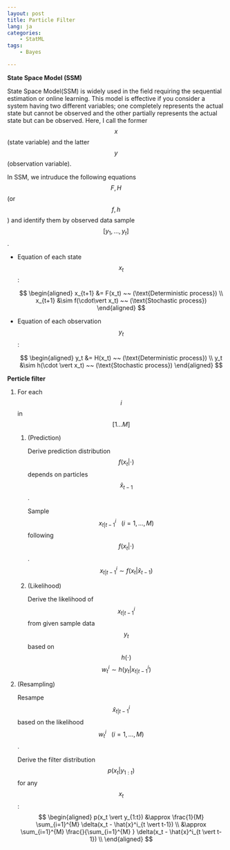 ```yaml
---
layout: post
title: Particle Filter
lang: ja
categories:
    - StatML
tags:
    - Bayes

---
```




**State Space Model (SSM)**

State Space Model(SSM) is widely used in the field requiring the sequential estimation or online learning.
This model is effective if you consider a system having two different variables; one completely represents the actual state but cannot be observed and the other partially represents the actual state but can be observed. Here, I call the former $$x$$ (state variable) and the latter $$y$$ (observation variable).

In SSM, we intruduce the following equations $$F, H$$ (or $$f, h$$) and identify them by observed data sample $$[y_1, \dots, y_t]$$.

- Equation of each state $$x_t$$ : 

  $$
  \begin{aligned}
  x_{t+1} &= F(x_t) ~~ (\text{Deterministic process}) \\
  x_{t+1} &\sim f(\cdot\vert x_t) ~~ (\text{Stochastic process}) 
  \end{aligned}
  $$

- Equation of each observation $$y_t$$ :

  $$
  \begin{aligned}
  y_t &= H(x_t) ~~ (\text{Deterministic process}) \\
  y_t &\sim h(\cdot \vert x_t) ~~ (\text{Stochastic process}) 
  \end{aligned}
  $$



**Perticle filter**



1. For each $$i$$ in $$[1 … M]$$

   1. (Prediction)

      Derive prediction distribution $$f(x_t \vert \cdot)$$ depends on particles $$\hat{x}_{t-1}$$.

      Sample $$x^{i}_{t \vert t-1} ~~~ (i = 1, \dots, M)$$ following $$f(x_t \vert \cdot)$$.
      $$
      x^{i}_{t \vert t-1} \sim f(x_t \vert \hat{x}_{t-1})
      $$
      

   2. (Likelihood)

      Derive the likelihood of $$x^i_{t \vert t-1}$$ from given sample data $$y_t$$ based on $$h(\cdot)$$
      $$
      w^i_t \sim h(y_t \vert x^i_{t \vert t-1})
      $$
      

2. (Resampling)

   Resampe $$\hat{x}^i_{t \vert t-1}$$ based on the likelihood $$w^i_t ~~~ (i=1,\dots,M)$$ .

   Derive the filter distribution $$p(x_t \vert y_{1:t})$$ for any $$x_t$$:
   $$
   \begin{aligned}
   p(x_t \vert y_{1:t}) 
   &\approx \frac{1}{M} \sum_{i=1}^{M} \delta(x_t - \hat{x}^i_{t \vert t-1}) \\
   &\approx \sum_{i=1}^{M} \frac{}{\sum_{i=1}^{M} } \delta(x_t - \hat{x}^i_{t \vert t-1}) \\
   \end{aligned}
   $$
   




